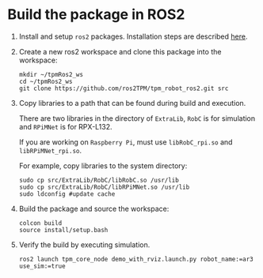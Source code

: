# Build the package in ROS2

1. Install and setup `ros2` packages. Installation steps are described [here](https://docs.ros.org/en/humble/Installation.html).

2. Create a new ros2 workspace and clone this package into the workspace:

    ```
    mkdir ~/tpmRos2_ws
    cd ~/tpmRos2_ws
    git clone https://github.com/ros2TPM/tpm_robot_ros2.git src
    ```

3. Copy libraries to a path that can be found during build and execution.

   There are two libraries in the directory of `ExtraLib`, `RobC` is for simulation and `RPiMNet` is for RPX-L132.

   If you are working on `Raspberry Pi`, must use `libRobC_rpi.so` and `libRPiMNet_rpi.so`.

   For example, copy libraries to the system directory:
    ```
    sudo cp src/ExtraLib/RobC/libRobC.so /usr/lib
    sudo cp src/ExtraLib/RobC/libRPiMNet.so /usr/lib
    sudo ldconfig #update cache
    ```

3. Build the package and source the workspace:

    ```
    colcon build
    source install/setup.bash
    ```

4. Verify the build by executing simulation.

    ```
    ros2 launch tpm_core_node demo_with_rviz.launch.py robot_name:=ar3 use_sim:=true
    ```
